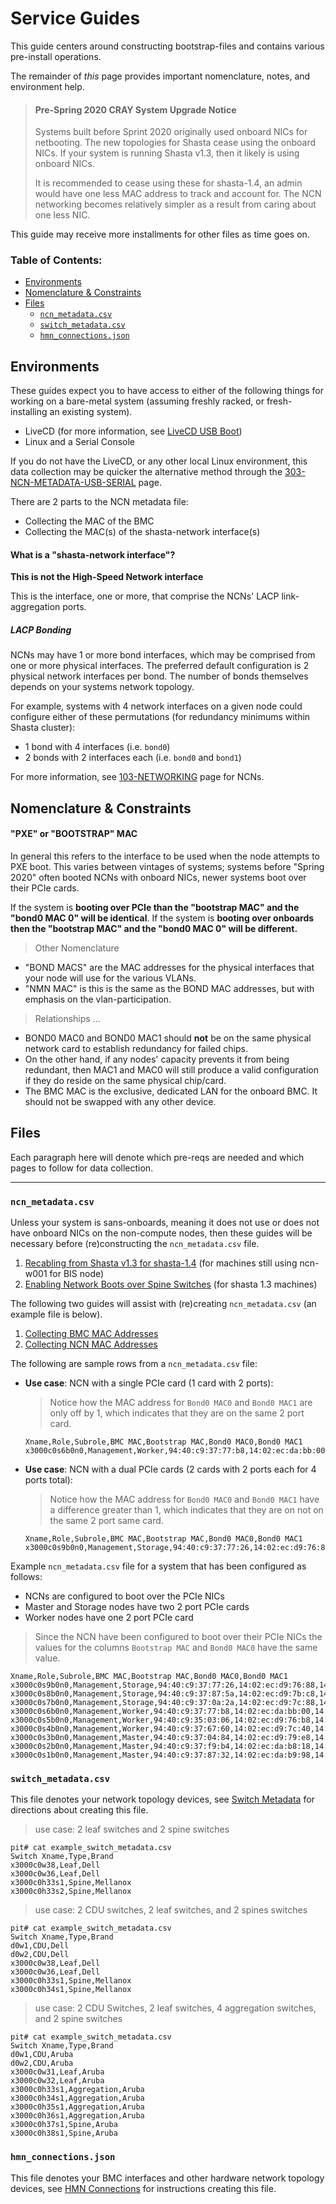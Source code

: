 # Service Guides

This guide centers around constructing bootstrap-files and contains various pre-install operations.

The remainder of _this_ page provides important nomenclature, notes, and environment
help.

>#### Pre-Spring 2020 CRAY System Upgrade Notice
> Systems built before Sprint 2020 originally used onboard NICs for netbooting. The new topologies for Shasta
> cease using the onboard NICs. If your system is running Shasta v1.3, then it likely is using onboard NICs.
>
> It is recommended to cease using these for shasta-1.4, an admin would have one less MAC address to track and account for.
> The NCN networking becomes relatively simpler as a result from caring about one less NIC.

This guide may receive more installments for other files as time goes on.

### Table of Contents:

- [Environments](#environments)
- [Nomenclature & Constraints](#nomenclature--constraints)
- [Files](#files)
    - [`ncn_metadata.csv`](#ncn_metadatacsv)
    - [`switch_metadata.csv`](#switch_metadatacsv)
    - [`hmn_connections.json`](#hmn_connectionsjson)

## Environments

These guides expect you to have access to either of the following things for working on a bare-metal
system (assuming freshly racked, or fresh-installing an existing system).

- LiveCD (for more information, see [LiveCD USB Boot](003-CSM-USB-LIVECD.md))
- Linux and a Serial Console

If you do not have the LiveCD, or any other local Linux environment, this data collection
may be quicker the alternative method through the [303-NCN-METADATA-USB-SERIAL](303-NCN-METADATA-USB-SERIAL.md) page.

There are 2 parts to the NCN metadata file:
- Collecting the MAC of the BMC
- Collecting the MAC(s) of the shasta-network interface(s)

#### What is a "shasta-network interface"?

**This is not the High-Speed Network interface**

This is the interface, one or more, that comprise the NCNs' LACP link-aggregation ports.

##### LACP Bonding
NCNs may have 1 or more bond interfaces, which may be comprised from one or more physical interfaces. The
preferred default configuration is 2 physical network interfaces per bond. The number 
of bonds themselves depends on your systems network topology.

For example, systems with 4 network interfaces on a given node could configure either of these
permutations (for redundancy minimums within Shasta cluster):
- 1 bond with 4 interfaces (i.e. `bond0`)
- 2 bonds with 2 interfaces each (i.e. `bond0` and `bond1`)

For more information, see [103-NETWORKING](103-NCN-NETWORKING.md) page for NCNs.

## Nomenclature & Constraints

#### "PXE" or "BOOTSTRAP" MAC

In general this refers to the interface to be used when the node attempts to PXE boot. This varies between vintages
of systems; systems before "Spring 2020" often booted NCNs with onboard NICs, newer systems boot over their PCIe cards.

If the system is **booting over PCIe than the "bootstrap MAC" and the "bond0 MAC 0" will be identical**. If the 
system is **booting over onboards then the "bootstrap MAC" and the "bond0 MAC 0" will be different.**

> Other Nomenclature
- "BOND MACS" are the MAC addresses for the physical interfaces that your node will use for the various VLANs.
- "NMN MAC" is this is the same as the BOND MAC addresses, but with emphasis on the vlan-participation.
> Relationships ...
- BOND0 MAC0 and BOND0 MAC1 should **not** be on the same physical network card to establish redundancy for failed chips.
- On the other hand, if any nodes' capacity prevents it from being redundant, then MAC1 and MAC0 will still produce a valid configuration if they do reside on the same physical chip/card.
- The BMC MAC is the exclusive, dedicated LAN for the onboard BMC. It should not be swapped with any other device.

## Files

Each paragraph here will denote which pre-reqs are needed and which pages to follow 
for data collection.

--- 

### `ncn_metadata.csv`

Unless your system is sans-onboards, meaning it does not use or does not have onboard NICs on the non-compute nodes, then these guides will be necessary before (re)constructing the `ncn_metadata.csv` file.
1. [Recabling from Shasta v1.3 for shasta-1.4](309-MOVE-SITE-CONNECTIONS.md) (for machines still using ncn-w001 for BIS node)
2. [Enabling Network Boots over Spine Switches](304-NCN-PCIE-NET-BOOT-AND-RE-CABLE.md) (for shasta 1.3 machines)

The following two guides will assist with (re)creating `ncn_metadata.csv` (an example file is below).

1. [Collecting BMC MAC Addresses](301-NCN-METADATA-BMC.md)
2. [Collecting NCN MAC Addresses](302-NCN-METADATA-BONDX.md)

The following are sample rows from a `ncn_metadata.csv` file:
* __Use case__: NCN with a single PCIe card (1 card with 2 ports):
    > Notice how the MAC address for `Bond0 MAC0` and `Bond0 MAC1` are only off by 1, which indicates that 
    > they are on the same 2 port card.
    ```
    Xname,Role,Subrole,BMC MAC,Bootstrap MAC,Bond0 MAC0,Bond0 MAC1
    x3000c0s6b0n0,Management,Worker,94:40:c9:37:77:b8,14:02:ec:da:bb:00,14:02:ec:da:bb:00,14:02:ec:da:bb:01
    ```
* __Use case__: NCN with a dual PCIe cards (2 cards with 2 ports each for 4 ports total):
    > Notice how the MAC address for `Bond0 MAC0` and `Bond0 MAC1` have a difference greater than 1, which 
    > indicates that they are on not on the same 2 port same card.
    ```
    Xname,Role,Subrole,BMC MAC,Bootstrap MAC,Bond0 MAC0,Bond0 MAC1
    x3000c0s9b0n0,Management,Storage,94:40:c9:37:77:26,14:02:ec:d9:76:88,14:02:ec:d9:76:88,94:40:c9:5f:b6:92
    ```

Example `ncn_metadata.csv` file for a system that has been configured as follows:
 * NCNs are configured to boot over the PCIe NICs
 * Master and Storage nodes have two 2 port PCIe cards
 * Worker nodes have one 2 port PCIe card
> Since the NCN have been configured to boot over their PCIe NICs the values for the columns `Bootstrap MAC` and `Bond0 MAC0` have the same value.
```
Xname,Role,Subrole,BMC MAC,Bootstrap MAC,Bond0 MAC0,Bond0 MAC1
x3000c0s9b0n0,Management,Storage,94:40:c9:37:77:26,14:02:ec:d9:76:88,14:02:ec:d9:76:88,94:40:c9:5f:b6:92
x3000c0s8b0n0,Management,Storage,94:40:c9:37:87:5a,14:02:ec:d9:7b:c8,14:02:ec:d9:7b:c8,94:40:c9:5f:b6:5c
x3000c0s7b0n0,Management,Storage,94:40:c9:37:0a:2a,14:02:ec:d9:7c:88,14:02:ec:d9:7c:88,94:40:c9:5f:9a:a8
x3000c0s6b0n0,Management,Worker,94:40:c9:37:77:b8,14:02:ec:da:bb:00,14:02:ec:da:bb:00,14:02:ec:da:bb:01
x3000c0s5b0n0,Management,Worker,94:40:c9:35:03:06,14:02:ec:d9:76:b8,14:02:ec:d9:76:b8,14:02:ec:d9:76:b9
x3000c0s4b0n0,Management,Worker,94:40:c9:37:67:60,14:02:ec:d9:7c:40,14:02:ec:d9:7c:40,14:02:ec:d9:7c:41
x3000c0s3b0n0,Management,Master,94:40:c9:37:04:84,14:02:ec:d9:79:e8,14:02:ec:d9:79:e8,94:40:c9:5f:b5:cc
x3000c0s2b0n0,Management,Master,94:40:c9:37:f9:b4,14:02:ec:da:b8:18,14:02:ec:da:b8:18,94:40:c9:5f:a3:a8
x3000c0s1b0n0,Management,Master,94:40:c9:37:87:32,14:02:ec:da:b9:98,14:02:ec:da:b9:98,14:02:ec:da:b9:99
```

### `switch_metadata.csv`

This file denotes your network topology devices, see [Switch Metadata](305-SWITCH-METADATA.md) for 
directions about creating this file. 

> use case: 2 leaf switches and 2 spine switches
```
pit# cat example_switch_metadata.csv
Switch Xname,Type,Brand
x3000c0w38,Leaf,Dell
x3000c0w36,Leaf,Dell
x3000c0h33s1,Spine,Mellanox
x3000c0h33s2,Spine,Mellanox
```
> use case: 2 CDU switches, 2 leaf switches, and 2 spines switches
```
pit# cat example_switch_metadata.csv
Switch Xname,Type,Brand
d0w1,CDU,Dell
d0w2,CDU,Dell
x3000c0w38,Leaf,Dell
x3000c0w36,Leaf,Dell
x3000c0h33s1,Spine,Mellanox
x3000c0h34s1,Spine,Mellanox
```

> use case: 2 CDU Switches, 2 leaf switches, 4 aggregation switches, and 2 spine switches
```
pit# cat example_switch_metadata.csv
Switch Xname,Type,Brand
d0w1,CDU,Aruba
d0w2,CDU,Aruba
x3000c0w31,Leaf,Aruba
x3000c0w32,Leaf,Aruba
x3000c0h33s1,Aggregation,Aruba
x3000c0h34s1,Aggregation,Aruba
x3000c0h35s1,Aggregation,Aruba
x3000c0h36s1,Aggregation,Aruba
x3000c0h37s1,Spine,Aruba
x3000c0h38s1,Spine,Aruba
``` 

### `hmn_connections.json`

This file denotes your BMC interfaces and other hardware network topology devices, see [HMN Connections](307-HMN-CONNECTIONS.md) for
instructions creating this file. 

[1]: https://stash.us.cray.com/projects/MTL/repos/cray-pre-install-toolkit/browse
[2]: https://stash.us.cray.com/projects/MTL/repos/cray-site-init/browse
[3]: https://stash.us.cray.com/projects/MTL/repos/ipxe/browse
